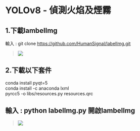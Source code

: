 <h1>YOLOv8 - 偵測火焰及煙霧</h1>


## 1.下載lambelImg
輸入 : git clone https://github.com/HumanSignal/labelImg.git
>![](https://raw.githubusercontent.com/sujamie/yolov8-fire.and.smoke/refs/heads/main/%E4%B8%8B%E8%BC%89lambelImg.png)
## 2.下載以下套件
conda install pyqt=5  
conda install -c anaconda lxml  
pyrcc5 -o libs/resources.py resources.qrc  
## 輸入 : python labelImg.py 開啟lambelImg
>![](https://github.com/sujamie/yolov8-fire.and.smoke/blob/main/lambelImg%E7%95%AB%E9%9D%A2.png?raw=true)
